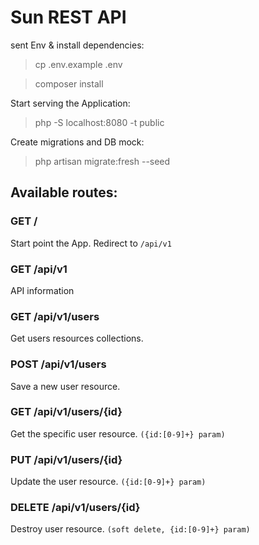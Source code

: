 # Sun REST API

sent Env & install dependencies:
> cp .env.example .env

> composer install

Start serving the Application:
> php -S localhost:8080 -t public

Create migrations and DB mock:
>php artisan migrate:fresh --seed

## Available routes:

### GET /
Start point the App. Redirect to `/api/v1`

### GET /api/v1
API information

### GET /api/v1/users
Get users resources collections.

### POST /api/v1/users
Save a new user resource.

### GET /api/v1/users/{id}
Get the specific user resource. `({id:[0-9]+} param)`

### PUT /api/v1/users/{id}
Update the user resource. `({id:[0-9]+} param)`

### DELETE /api/v1/users/{id}
Destroy user resource. `(soft delete, {id:[0-9]+} param)`

